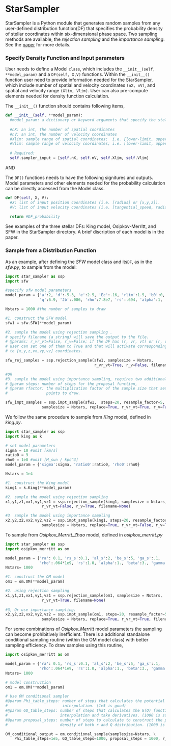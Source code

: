 # StarSampler

StarSampler is a Python module that generates random samples from any user-defined distribution function(DF) that specifies the probability density of stellar coordinates within six-dimensional phase space. Two sampling methods are available, the *rejection sampling* and the *importance sampling*. See the [paper](https://arxiv.org/) for more details. 


### Specify Density Function and Input parameters
User needs to define a Model `class`, which includes the `__init__(self, **model_param)` and a `DF(self, X,V)` functions. Within the `__init__()` function user need to provide information needed for the StarSampler, which include number of spatial and velocity coordinates `(nX, nV)`, and spatial and velocity range `(Xlim, Vlim)`. User can also pre-compute elements needed for density function calculation.

The `__init__()` function should contains following items,

```python
def __init__(self, **model_param):
  #model_param: a dictionary or keyword arguments that specify the stellar distribution.
  
  #nX: an int, the number of spatial coordinates
  #nV: an int, the number of velocity coordinates
  #Xlim: sample range of spatial coordinates;  i.e. [lower-limit, upper-limit]
  #Vlim: sample range of velocity coordinates; i.e. [lower-limit, upper-limit]
   
  # Required: 
  self.sampler_input = [self.nX, self.nV, self.Xlim, self.Vlim]
```

AND 

The `DF()` functions needs to have the following signitures and outputs. Model parameters and other elements needed for the probability calculation can be directly accessed from the Model class.
```python
def DF(self, X, V):
  #X: list of input position coordinates (i.e. [radius] or [x,y,z]).
  #V: list of input velocity coordinates (i.e. [tangential_speed, radial_speed] or [vx,vy,vz]).
  
  return #DF_probability
```

See examples of the three stellar DFs: King model, Osipkov-Merritt, and SFW in the StarSampler directory. A brief discription of each model is in the paper.




### Sample from a Distribution Function

As an example, after defining the *SFW* model class and its`DF`, as in the *sfw.py*, to sample from the model:

```python
import star_sampler as ssp
import sfw

#specify sfw model parameters
model_param = {'a':2, 'd':-5.3, 'e':2.5, 'Ec':.16, 'rlim':1.5, 'b0':0, 'b1':-9, 'alp':1,
               'q':6.9, 'Jb':.086, 'rho':7.8e7, 'rs':.694, 'alpha':1, 'beta':3, 'gamma':1}

Nstars = 1000 #the number of samples to draw

#1. construct the SFW model
sfw1 = sfw.SFW(**model_param)

#2. sample the model using rejection sampling .
# specify filename (a string) will save the output to the file.
# @params: r_vr_vt=False, r_v=False; if the DF has (r, vr, vt) or (r, v) as the coordinates, 
# user can set one of them to True and that will activate corresponding transformation 
# to [x,y,z,vx,vy,vz] coordinates.

sfw_rej_samples = ssp.rejection_sample(sfw1, samplesize = Nstars, 
                                       r_vr_vt=True, r_v=False, filename=None)

#OR
#3. sample the model using importance sampling, requires two additional parameters.
# @param steps: number of steps for the proposal function, 
# @param rfactor: the multiplication factor of the sample size that sets the number of proposal 
#                 points to draw.

sfw_impt_samples = ssp.impt_sample(sfw1,  steps=20, resample_factor=5,
                samplesize = Nstars, replace=True, r_vr_vt=True, r_v=False, filename=None)               
```



We follow the same procedure to sample from *King* model, defined in *king.py*.

```python
import star_sampler as ssp
import king as k

# set model parameters
sigma = 10 #unit [km/s]
ratio0 = 9  
rho0 = 1e8 #unit [M_sun / kpc^3]
model_param = {'sigma':sigma, 'ratio0':ratio0, 'rho0':rho0}

Nstars = 1e4

#1. construct the King model
king1 = k.King(**model_param)

#2. sample the model using rejection sampling
x1,y1,z1,vx1,vy1,vz1 = ssp.rejection_sample(king1, samplesize = Nstars,
                r_vr_vt=False, r_v=True, filename=None) 

#3  sample the model using importance sampling
x2,y2,z2,vx2,vy2,vz2 = ssp.impt_sample(king1, steps=20, resample_factor=5,
                samplesize = Nstars, replace=True, r_vr_vt=False, r_v=True, filename=None)
```



To sample from *Osipkov\_Merritt\_Zhao* model, defined in *osipkov_merritt.py*

```python
import star_sampler as ssp
import osipkov_merritt as om

model_param = {'ra': 0.1, 'rs_s':0.1, 'al_s':2, 'be_s':5, 'ga_s':.1,
               'rho':.064*1e9, 'rs':1.0, 'alpha':1., 'beta':3., 'gamma':1.}
Nstars= 1000

#1. construct the OM model
om1 = om.OM(**model_param)

#2. using rejection sampling
x1,y1,z1,vx1,vy1,vz1 = ssp.rejection_sample(om1, samplesize = Nstars,
                r_vr_vt=True, filename=None)
                
#3, Or use importance sampling.
x2,y2,z2,vx2,vy2,vz2 = ssp.impt_sample(om1, steps=20, resample_factor=5,
                samplesize = Nstars, replace=True, r_vr_vt=True, filename=None)
```

For some combinations of *Osipkov\_Merritt* model parameters the sampling can become prohibitively inefficient. There is a additional standalone conditional sampling routine (within the OM model class) with better sampling efficiency. To draw samples using this routine,

```python
import osipkov_merritt as om

model_param = {'ra': 0.1, 'rs_s':0.1, 'al_s':2, 'be_s':5, 'ga_s':.1,
               'rho':.064*1e9, 'rs':1.0, 'alpha':1., 'beta':3., 'gamma':1.}
Nstars= 1000

# model construction
om1 = om.OM(**model_param)

# Use OM conditional sampler
#@param Phi_table_steps: number of steps that calculates the potential for 
#                        interpolation. (1e5 is good)
#@param GQ_table_steps: number of steps that calculates the G(Q) function for 
#                       interpolation and take derivatives. (1000 is sufficent)
#@param proposal_steps: number of steps to calculate to construct the proposal 
#                       density of both r and Q distribution. (1000 is sufficient)

OM_conditional_output = om.conditional_sample(samplesize=Nstars, \
    Phi_table_steps=1e5, GQ_table_steps=1000, proposal_steps = 1000, r_vr_vt=True)
    
```


